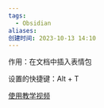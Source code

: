 ```yaml
---
tags:
  - Obsidian
aliases: 
创建时间: 2023-10-13 14:10
---
```

作用：在文档中插入表情包

设置的快捷键：Alt + T

[使用教学视频](https://www.bilibili.com/video/BV1QG4y1G74Z?t=1.6)
